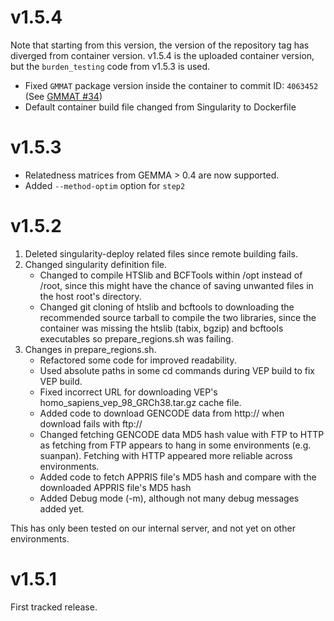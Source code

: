 # v1.5.4
Note that starting from this version, the version of the repository tag has diverged from container version. v1.5.4 is the uploaded container version, but the `burden_testing` code from v1.5.3 is used.

- Fixed `GMMAT` package version inside the container to  commit ID: `4063452` (See [GMMAT #34](https://github.com/hanchenphd/GMMAT/pull/34))
- Default container build file changed from Singularity to Dockerfile


# v1.5.3
- Relatedness matrices from GEMMA > 0.4 are now supported.
- Added `--method-optim` option for `step2`


# v1.5.2
1. Deleted singularity-deploy related files since remote building fails.
2. Changed singularity definition file.
    - Changed to compile HTSlib and BCFTools within /opt instead of /root, since this might have the chance of saving unwanted files in the host root's directory.
    - Changed git cloning of htslib and bcftools to downloading the recommended source tarball to compile the two libraries, since the container was missing the htslib (tabix, bgzip) and bcftools executables so prepare_regions.sh was failing.
3. Changes in prepare_regions.sh.
    - Refactored some code for improved readability.
    - Used absolute paths in some cd commands during VEP build to fix VEP build.
    - Fixed incorrect URL for downloading VEP's homo_sapiens_vep_98_GRCh38.tar.gz cache file.
    - Added code to download GENCODE data from http:// when download fails with ftp://
    - Changed fetching GENCODE data MD5 hash value with FTP to HTTP as fetching from FTP appears to hang in some environments (e.g. suanpan). Fetching with HTTP appeared more reliable across environments.
    - Added code to fetch APPRIS file's MD5 hash and compare with the downloaded APPRIS file's MD5 hash
    - Added Debug mode (-m), although not many debug messages added yet.

This has only been tested on our internal server, and not yet on other environments.

# v1.5.1
First tracked release.